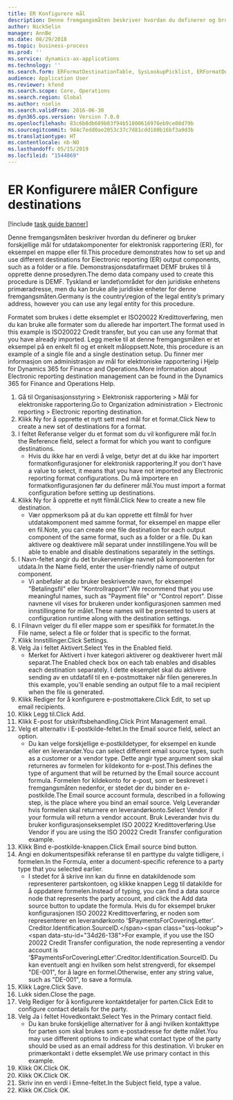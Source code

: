 ```yaml
---
title: ER Konfigurere mål
description: Denne fremgangsmåten beskriver hvordan du definerer og bruker forskjellige mål for utdatakomponenter for elektronisk rapportering (ER), for eksempel en mappe eller fil.
author: NickSelin
manager: AnnBe
ms.date: 08/29/2018
ms.topic: business-process
ms.prod: ''
ms.service: dynamics-ax-applications
ms.technology: ''
ms.search.form: ERFormatDestinationTable, SysLookupPicklist, ERFormatDestinationSettings, ERFormatDestinationEmailSettings, ERExpressionDesignerFormula, SRSPrintDestinationTokens
audience: Application User
ms.reviewer: kfend
ms.search.scope: Core, Operations
ms.search.region: Global
ms.author: nselin
ms.search.validFrom: 2016-06-30
ms.dyn365.ops.version: Version 7.0.0
ms.openlocfilehash: 83c6b8db609b83f94b51800616976eb9ce08d79b
ms.sourcegitcommit: 9d4c7edd0ae2053c37c7d81cdd180b16bf3a9d3b
ms.translationtype: HT
ms.contentlocale: nb-NO
ms.lasthandoff: 05/15/2019
ms.locfileid: "1544869"
---
```

# <a name="er-configure-destinations"></a><span data-ttu-id="34d26-103">ER Konfigurere mål</span><span class="sxs-lookup"><span data-stu-id="34d26-103">ER Configure destinations</span></span>

[!include [task guide banner](../../includes/task-guide-banner.md)]

<span data-ttu-id="34d26-104">Denne fremgangsmåten beskriver hvordan du definerer og bruker forskjellige mål for utdatakomponenter for elektronisk rapportering (ER), for eksempel en mappe eller fil.</span><span class="sxs-lookup"><span data-stu-id="34d26-104">This procedure demonstrates how to set up and use different destinations for Electronic reporting (ER) output components, such as a folder or a file.</span></span> <span data-ttu-id="34d26-105">Demonstrasjonsdatafirmaet DEMF brukes til å opprette denne prosedyren.</span><span class="sxs-lookup"><span data-stu-id="34d26-105">The demo data company used to create this procedure is DEMF.</span></span> <span data-ttu-id="34d26-106">Tyskland er landet\området for den juridiske enhetens primæradresse, men du kan bruke alle juridiske enheter for denne fremgangsmåten.</span><span class="sxs-lookup"><span data-stu-id="34d26-106">Germany is the country\region of the legal entity’s primary address, however you can use any legal entity for this procedure.</span></span> 

<span data-ttu-id="34d26-107">Formatet som brukes i dette eksemplet er ISO20022 Kredittoverføring, men du kan bruke alle formater som du allerede har importert.</span><span class="sxs-lookup"><span data-stu-id="34d26-107">The format used in this example is ISO20022 Credit transfer, but you can use any format that you have already imported.</span></span> <span data-ttu-id="34d26-108">Legg merke til at denne fremgangsmåten er et eksempel på en enkelt fil og et enkelt måloppsett.</span><span class="sxs-lookup"><span data-stu-id="34d26-108">Note, this procedure is an example of a single file and a single destination setup.</span></span> <span data-ttu-id="34d26-109">Du finner mer informasjon om administrasjon av mål for elektroniske rapportering i Hjelp for Dynamics 365 for Finance and Operations.</span><span class="sxs-lookup"><span data-stu-id="34d26-109">More information about Electronic reporting destination management can be found in the Dynamics 365 for Finance and Operations Help.</span></span>

1. <span data-ttu-id="34d26-110">Gå til Organisasjonsstyring > Elektronisk rapportering > Mål for elektroniske rapportering.</span><span class="sxs-lookup"><span data-stu-id="34d26-110">Go to Organization administration > Electronic reporting > Electronic reporting destination.</span></span>
2. <span data-ttu-id="34d26-111">Klikk Ny for å opprette et nytt sett med mål for et format.</span><span class="sxs-lookup"><span data-stu-id="34d26-111">Click New to create a new set of destinations for a format.</span></span>
3. <span data-ttu-id="34d26-112">I feltet Referanse velger du et format som du vil konfigurere mål for.</span><span class="sxs-lookup"><span data-stu-id="34d26-112">In the Reference field, select a format for which you want to configure destinations.</span></span>
    * <span data-ttu-id="34d26-113">Hvis du ikke har en verdi å velge, betyr det at du ikke har importert formatkonfigurasjoner for elektronisk rapportering.</span><span class="sxs-lookup"><span data-stu-id="34d26-113">If you don't have a value to select, it means that you have not imported any Electronic reporting format configurations.</span></span> <span data-ttu-id="34d26-114">Du må importere en formatkonfigurasjonen før du definerer mål.</span><span class="sxs-lookup"><span data-stu-id="34d26-114">You must import a format configuration before setting up destinations.</span></span>  
4. <span data-ttu-id="34d26-115">Klikk Ny for å opprette et nytt filmål.</span><span class="sxs-lookup"><span data-stu-id="34d26-115">Click New to create a new file destination.</span></span>
    * <span data-ttu-id="34d26-116">Vær oppmerksom på at du kan opprette ett filmål for hver utdatakomponent med samme format, for eksempel en mappe eller en fil.</span><span class="sxs-lookup"><span data-stu-id="34d26-116">Note, you can create one file destination for each output component of the same format, such as a folder or a file.</span></span> <span data-ttu-id="34d26-117">Du kan aktivere og deaktivere mål separat under innstillingene.</span><span class="sxs-lookup"><span data-stu-id="34d26-117">You will be able to enable and disable destinations separately in the settings.</span></span>  
5. <span data-ttu-id="34d26-118">I Navn-feltet angir du det brukervennlige navnet på komponenten for utdata.</span><span class="sxs-lookup"><span data-stu-id="34d26-118">In the Name field, enter the user-friendly name of output component.</span></span>
    * <span data-ttu-id="34d26-119">Vi anbefaler at du bruker beskrivende navn, for eksempel "Betalingsfil" eller "Kontrollrapport".</span><span class="sxs-lookup"><span data-stu-id="34d26-119">We recommend that you use meaningful names, such as "Payment file" or "Control report".</span></span> <span data-ttu-id="34d26-120">Disse navnene vil vises for brukeren under konfigurasjonen sammen med innstillingene for målet.</span><span class="sxs-lookup"><span data-stu-id="34d26-120">These names will be presented to users at configuration runtime along with the destination settings.</span></span>  
6. <span data-ttu-id="34d26-121">I Filnavn velger du fil eller mappe som er spesifikk for formatet.</span><span class="sxs-lookup"><span data-stu-id="34d26-121">In the File name, select a file or folder that is specific to the format.</span></span>
7. <span data-ttu-id="34d26-122">Klikk Innstillinger.</span><span class="sxs-lookup"><span data-stu-id="34d26-122">Click Settings.</span></span>
8. <span data-ttu-id="34d26-123">Velg Ja i feltet Aktivert.</span><span class="sxs-lookup"><span data-stu-id="34d26-123">Select Yes in the Enabled field.</span></span>
    * <span data-ttu-id="34d26-124">Merket for Aktivert i hver kategori aktiverer og deaktiverer hvert mål separat.</span><span class="sxs-lookup"><span data-stu-id="34d26-124">The Enabled check box on each tab enables and disables each destination separately.</span></span> <span data-ttu-id="34d26-125">I dette eksemplet skal du aktivere sending av en utdatafil til en e-postmottaker når filen genereres.</span><span class="sxs-lookup"><span data-stu-id="34d26-125">In this example, you'll enable sending an output file to a mail recipient when the file is generated.</span></span>  
9. <span data-ttu-id="34d26-126">Klikk Rediger for å konfigurere e-postmottakere.</span><span class="sxs-lookup"><span data-stu-id="34d26-126">Click Edit, to set up email recipients.</span></span>
10. <span data-ttu-id="34d26-127">Klikk Legg til.</span><span class="sxs-lookup"><span data-stu-id="34d26-127">Click Add.</span></span>
11. <span data-ttu-id="34d26-128">Klikk E-post for utskriftsbehandling.</span><span class="sxs-lookup"><span data-stu-id="34d26-128">Click Print Management email.</span></span>
12. <span data-ttu-id="34d26-129">Velg et alternativ i E-postkilde-feltet.</span><span class="sxs-lookup"><span data-stu-id="34d26-129">In the Email source  field, select an option.</span></span>
    * <span data-ttu-id="34d26-130">Du kan velge forskjellige e-postkildetyper, for eksempel en kunde eller en leverandør.</span><span class="sxs-lookup"><span data-stu-id="34d26-130">You can select different email source types, such as a customer or a vendor type.</span></span> <span data-ttu-id="34d26-131">Dette angir type argument som skal returneres av formelen for kildekonto for e-post.</span><span class="sxs-lookup"><span data-stu-id="34d26-131">This defines the type of argument that will be returned by the Email source account formula.</span></span> <span data-ttu-id="34d26-132">Formelen for kildekonto for e-post, som er beskrevet i fremgangsmåten nedenfor, er stedet der du binder en e-postkilde.</span><span class="sxs-lookup"><span data-stu-id="34d26-132">The Email source account formula, described in a following step, is the place where you bind an email source.</span></span> <span data-ttu-id="34d26-133">Velg Leverandør hvis formelen skal returnere en leverandørkonto.</span><span class="sxs-lookup"><span data-stu-id="34d26-133">Select Vendor if your formula will return a vendor account.</span></span> <span data-ttu-id="34d26-134">Bruk Leverandør hvis du bruker konfigurasjonseksemplet ISO 20022 Kredittoverføring.</span><span class="sxs-lookup"><span data-stu-id="34d26-134">Use Vendor if you are using the ISO 20022 Credit Transfer configuration example.</span></span>  
13. <span data-ttu-id="34d26-135">Klikk Bind e-postkilde-knappen.</span><span class="sxs-lookup"><span data-stu-id="34d26-135">Click Email source bind button.</span></span>
14. <span data-ttu-id="34d26-136">Angi en dokumentspesifikk referanse til en parttype du valgte tidligere, i formelen.</span><span class="sxs-lookup"><span data-stu-id="34d26-136">In the Formula, enter a document-specific reference to a party type that you selected earlier.</span></span>
    * <span data-ttu-id="34d26-137">I stedet for å skrive inn kan du finne en datakildenode som representerer partskontoen, og klikke knappen Legg til datakilde for å oppdatere formelen.</span><span class="sxs-lookup"><span data-stu-id="34d26-137">Instead of typing, you can find a data source node that represents the party account, and click the Add data source button to update the formula.</span></span> <span data-ttu-id="34d26-138">Hvis du for eksempel bruker konfigurasjonen ISO 20022 Kredittoverføring, er noden som representerer en leverandørkonto '$PaymentsForCoveringLetter'. Creditor.Identification.SourceID.</span><span class="sxs-lookup"><span data-stu-id="34d26-138">For example, if you use the ISO 20022 Credit Transfer configuration, the node representing a vendor account is '$PaymentsForCoveringLetter'.Creditor.Identification.SourceID.</span></span> <span data-ttu-id="34d26-139">Du kan eventuelt angi en hvilken som helst strengverdi, for eksempel "DE-001", for å lagre en formel.</span><span class="sxs-lookup"><span data-stu-id="34d26-139">Otherwise, enter any string value, such as "DE-001", to save a formula.</span></span>  
15. <span data-ttu-id="34d26-140">Klikk Lagre.</span><span class="sxs-lookup"><span data-stu-id="34d26-140">Click Save.</span></span>
16. <span data-ttu-id="34d26-141">Lukk siden.</span><span class="sxs-lookup"><span data-stu-id="34d26-141">Close the page.</span></span>
17. <span data-ttu-id="34d26-142">Velg Rediger for å konfigurere kontaktdetaljer for parten.</span><span class="sxs-lookup"><span data-stu-id="34d26-142">Click Edit to configure contact details for the party.</span></span>
18. <span data-ttu-id="34d26-143">Velg Ja i feltet Hovedkontakt.</span><span class="sxs-lookup"><span data-stu-id="34d26-143">Select Yes in the Primary contact field.</span></span>
    * <span data-ttu-id="34d26-144">Du kan bruke forskjellige alternativer for å angi hvilken kontakttype for parten som skal brukes som e-postadresse for dette målet.</span><span class="sxs-lookup"><span data-stu-id="34d26-144">You may use different options to indicate what contact type of the party should be used as an email address for this destination.</span></span> <span data-ttu-id="34d26-145">Vi bruker en primærkontakt i dette eksemplet.</span><span class="sxs-lookup"><span data-stu-id="34d26-145">We use primary contact in this example.</span></span>  
19. <span data-ttu-id="34d26-146">Klikk OK.</span><span class="sxs-lookup"><span data-stu-id="34d26-146">Click OK.</span></span>
20. <span data-ttu-id="34d26-147">Klikk OK.</span><span class="sxs-lookup"><span data-stu-id="34d26-147">Click OK.</span></span>
21. <span data-ttu-id="34d26-148">Skriv inn en verdi i Emne-feltet.</span><span class="sxs-lookup"><span data-stu-id="34d26-148">In the Subject field, type a value.</span></span>
22. <span data-ttu-id="34d26-149">Klikk OK.</span><span class="sxs-lookup"><span data-stu-id="34d26-149">Click OK.</span></span>


